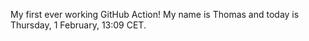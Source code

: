 My first ever working GitHub Action!
My name is Thomas and today is Thursday, 1 February, 13:09 CET. 
